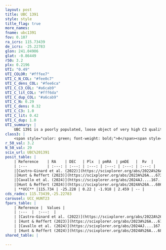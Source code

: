 ```yaml
---
layout: post
title: UBC 1391
style: style
title_flag: true
more_names: 
fname: ubc1391
fov: 0.107
ra_icrs: 115.73439
de_icrs: -25.22783
glon: 241.04906
glat: -0.86449
r50: 3.2
plx: 0.2196
UTI: "0.49"
UTI_COLOR: "#fffee7"
UTI_C_N_COL: "#fee0c7"
UTI_C_dens_COL: "#fee6ca"
UTI_C_C3_COL: "#a6cab9"
UTI_C_lit_COL: "#fff6da"
UTI_C_dup_COL: "#a6cab9"
UTI_C_N: 0.29
UTI_C_dens: 0.32
UTI_C_C3: 1.0
UTI_C_lit: 0.42
UTI_C_dup: 1.0
UTI_summary: |
    UBC 1391 is a poorly populated, loose object of very high C3 quality. It was recently reported in the literature.
class3: |
    <span style="color: green; font-weight: bold;">A</span><span style="color: green; font-weight: bold;">A</span>
r_50_val: 3.2
N_50_val: 29
scix_url: UBC%201391
posit_table: |
    | Reference    | RA    | DEC   | Plx  | pmRA  | pmDE   |  Rv  |
    | :---         | :---: | :---: | :---: | :---: | :---: | :---: |
    |[Castro-Ginard et al. (2022)](https://scixplorer.org/abs/2022A%26A...661A.118C) | 115.72 | -25.26 | 0.22 | -1.91 | 2.48 | -- |
    |[Hunt & Reffert (2023)](https://scixplorer.org/abs/2023A%26A...673A.114H) | 115.732 | -25.198 | 0.229 | -1.921 | 2.463 | -- |
    |[Cavallo et al. (2024)](https://scixplorer.org/abs/2024AJ....167...12C) | 115.719 | -25.275 | 0.228 | -- | -- | -- |
    |[Hunt & Reffert (2024)](https://scixplorer.org/abs/2024A%26A...686A..42H) | 115.732 | -25.198 | 0.229 | -1.921 | 2.463 | -- |
    | **UCC** |115.734 | -25.228 | 0.22 | -1.918 | 2.459 | -- | 
cds_radec: 115.73439,-25.22783
carousel: UCC_HUNT23
fpars_table: |
    | Reference |  Values |
    | :---  |  :---:  |
    | [Castro-Ginard et al. (2022)](https://scixplorer.org/abs/2022A%26A...661A.118C) | `AV=0.663, Dist=4706, logAge=7.491` |
    | [Hunt & Reffert (2023)](https://scixplorer.org/abs/2023A%26A...673A.114H) | `AV50=0.958, diffAV50=1.641, MOD50=12.965, logAge50=7.949` |
    | [Cavallo et al. (2024)](https://scixplorer.org/abs/2024AJ....167...12C) | `AV50=0.98, dMod50=12.66, logAge50=7.96, [Fe/H]50=-0.06` |
    | [Hunt & Reffert (2024)](https://scixplorer.org/abs/2024A%26A...686A..42H) | `MassJ=236.470` |
shared_table: |
    
---
```

